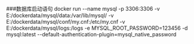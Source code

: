 


###数据库启动语句
docker run --name mysql -p 3306:3306 -v E:/dockerdata/mysql/data:/var/lib/mysql/ -v E:/dockerdata/mysql/conf/my.cnf:/etc/my.cnf -v E:/dockerdata/mysql/logs:/logs -e MYSQL_ROOT_PASSWORD=123456 -d mysql:latest --default-authentication-plugin=mysql_native_password